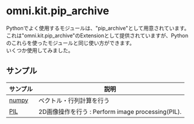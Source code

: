 # omni.kit.pip_archive

Pythonでよく使用するモジュールは、"pip_archive"として用意されています。     
これは"omni.kit.pip_archive"のExtensionとして提供されていますが、Pythonのこれらを使ったモジュールと同じ使い方ができます。     
いくつか使用してみました。        

## サンプル

|サンプル|説明|     
|---|---|     
|[numpy](./numpy/readme.md)|ベクトル・行列計算を行う|     
|[PIL](./PIL/readme.md)|2D画像操作を行う : Perform image processing(PIL).|     

